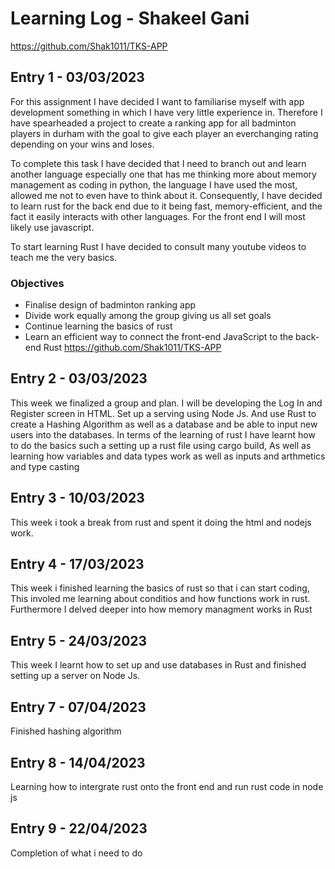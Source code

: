 
# Learning Log - Shakeel Gani
https://github.com/Shak1011/TKS-APP
## Entry 1 - 03/03/2023
For this assignment I have decided I want to familiarise myself with app development something in which I have very little experience in. Therefore I have spearheaded a project to create a ranking app for all badminton players in durham with the goal to give each player an everchanging rating depending on your wins and loses. 

To complete this task I have decided that I need to branch out and learn another language especially one that has me thinking more about memory management as coding in python, the language I have used the most, allowed me not to even have to think about it. Consequently, I have decided to learn rust for the back end due to it being fast, memory-efficient, and the fact it easily interacts with other languages. For the front end I will most likely use javascript.

To start learning Rust I have decided to consult many youtube videos to teach me the very basics. 

### Objectives
* Finalise design of badminton ranking app 
* Divide work equally among the group giving us all set goals
* Continue learning the basics of rust
* Learn an efficient way to connect the front-end JavaScript to the back-end Rust
https://github.com/Shak1011/TKS-APP

## Entry 2 - 03/03/2023
This week we finalized a group and plan. I will be developing the Log In and Register screen in HTML. Set up a serving using Node Js. And use Rust to create a Hashing Algorithm as well as a database and be able to input new users into the databases.
In terms of the learning of rust I have learnt how to do the basics such a setting up a rust file using cargo build, As well as learning how variables and data types work as well as inputs and arthmetics and type casting

## Entry 3 - 10/03/2023
This week i took a break from rust and spent it doing the html and nodejs work.


## Entry 4 - 17/03/2023
This week i finished learning the basics of rust so that i can start coding, This involed me learning about conditios and how functions work in rust. Furthermore I delved deeper into how memory managment works in Rust

## Entry 5 - 24/03/2023
This week I learnt how to set up and use databases in Rust and finished setting up a server on Node Js.


## Entry 7 - 07/04/2023
Finished hashing algorithm

## Entry 8 - 14/04/2023
Learning how to intergrate rust onto the front end and run rust code in node js

## Entry 9 - 22/04/2023
Completion of what i need to do
